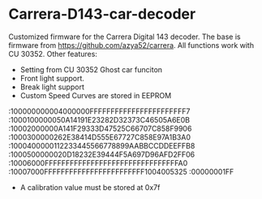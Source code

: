# Carrera-D143-car-decoder
Customized firmware for the Carrera Digital 143 decoder. The base is firmware from https://github.com/azya52/carrera. All functions work with CU 30352. 
Other features: 
-  Setting from CU 30352 Ghost car funciton
-  Front light support.
-  Break light support
-  Custom Speed Curves are stored in EEPROM

  :100000000004000000FFFFFFFFFFFFFFFFFFFFFFF7
  :1000100000050A14191E23282D32373C46505A6E0B
  :10002000000A141F29333D47525C66707C858F9906
  :1000300000262E38414D555E67727C858E97A1B3A0
  :1000400000112233445566778899AABBCCDDEEFFB8
  :1000500000020D18232E39444F5A697D96AFD2FF06
  :10006000FFFFFFFFFFFFFFFFFFFFFFFFFFFFFFFFA0
  :10007000FFFFFFFFFFFFFFFFFFFFFFFF1004005325
  :00000001FF

-  A calibration value must be stored at 0x7f


  
